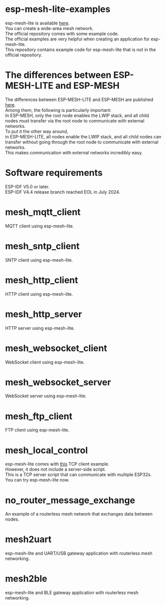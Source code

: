 # esp-mesh-lite-examples
esp-mesh-lite is available [here](https://github.com/espressif/esp-mesh-lite).   
You can create a wide-area mesh network.   
The official repository comes with some example code.   
The official examples are very helpful when creating an application for esp-mesh-lite.   
This repository contains example code for esp-mesh-lite that is not in the official repository.   

# The differences between ESP-MESH-LITE and ESP-MESH
The differences between ESP-MESH-LITE and ESP-MESH are published [here](https://github.com/espressif/esp-mesh-lite/blob/master/components/mesh_lite/User_Guide.md#difference-between-esp-mesh-lite-and-esp-mesh).   
Among them, the following is particularly important:   
In ESP-MESH, only the root node enables the LWIP stack, and all child nodes must transfer via the root node to communicate with external networks.   
To put it the other way around,   
in ESP-MESH-LITE, all nodes enable the LWIP stack, and all child nodes can transfer without going through the root node to communicate with external networks.   
This makes communication with external networks incredibly easy.   

# Software requirements
ESP-IDF V5.0 or later.   
ESP-IDF V4.4 release branch reached EOL in July 2024.   

# mesh_mqtt_client
MQTT client using esp-mesh-lite.   

# mesh_sntp_client
SNTP client using esp-mesh-lite.   

# mesh_http_client
HTTP client using esp-mesh-lite.   

# mesh_http_server
HTTP server using esp-mesh-lite.   

# mesh_websocket_client
WebSocket client using esp-mesh-lite.   

# mesh_websocket_server
WebSocket server using esp-mesh-lite.   

# mesh_ftp_client
FTP client using esp-mesh-lite.   

# mesh_local_control
esp-mesh-lite comes with [this](https://github.com/espressif/esp-mesh-lite/tree/master/examples/mesh_local_control) TCP client example.   
However, it does not include a server-side script.   
This is a TCP server script that can communicate with multiple ESP32s.   
You can try esp-mesh-lite now.   

# no_router_message_exchange
An example of a routerless mesh network that exchanges data between nodes.   

# mesh2uart
esp-mesh-lite and UART/USB gateway application with routerless mesh networking.   

# mesh2ble
esp-mesh-lite and BLE gateway application with routerless mesh networking.   
